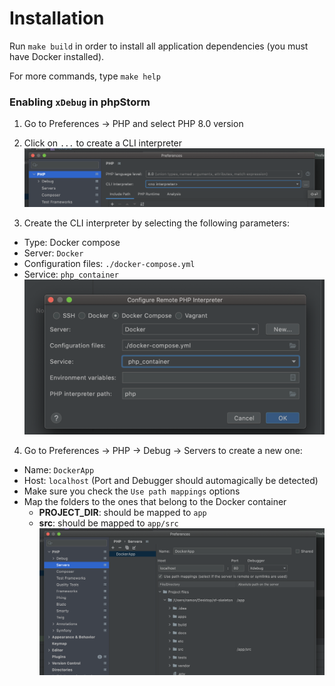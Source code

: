 # Installation
Run `make build` in order to install all application dependencies (you must have Docker installed).

For more commands, type `make help`

### Enabling `xDebug` in phpStorm
1. Go to Preferences -> PHP and select PHP 8.0 version

2. Click on `...` to create a CLI interpreter
   ![step_1](docs/xdebug/step1.png)
   
3. Create the CLI interpreter by selecting the following parameters:
- Type: Docker compose
- Server: `Docker`
- Configuration files: `./docker-compose.yml`
- Service: `php_container`  
  ![step_2](docs/xdebug/step2.png)

4. Go to Preferences -> PHP -> Debug -> Servers to create a new one:
- Name: `DockerApp`
- Host: `localhost` (Port and Debugger should automagically be detected)
- Make sure you check the `Use path mappings` options
- Map the folders to the ones that belong to the Docker container
    - **PROJECT_DIR**: should be mapped to `app`
    - **src**: should be mapped to `app/src`
      ![step_3](docs/xdebug/step3.png)


